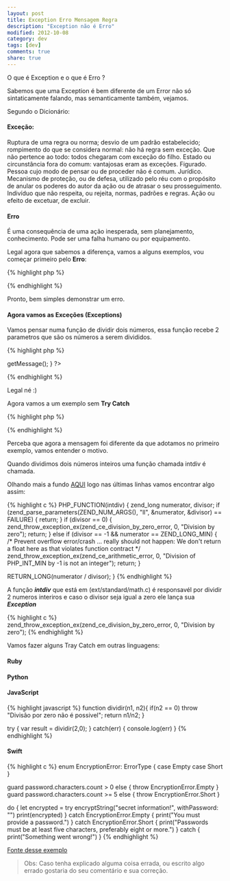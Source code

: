 ```yaml
---
layout: post
title: Exception Erro Mensagem Regra
description: "Exception não é Erro"
modified: 2012-10-08
category: dev
tags: [dev]
comments: true
share: true
---
```



O que é Exception e o que é Erro ?

Sabemos que uma Exception é bem diferente de um Error não só sintaticamente falando, mas semanticamente também, vejamos.

Segundo o Dicionário:

#### Exceção:
Ruptura de uma regra ou norma; desvio de um padrão estabelecido; rompimento do que se considera normal: não há regra sem exceção.
Que não pertence ao todo: todos chegaram com exceção do filho.
Estado ou circunstância fora do comum: vantajosas eram as exceções.
Figurado. Pessoa cujo modo de pensar ou de proceder não é comum.
Jurídico. Mecanismo de proteção, ou de defesa, utilizado pelo réu com o propósito de anular os poderes do autor da ação ou de atrasar o seu prosseguimento.
Indivíduo que não respeita, ou rejeita, normas, padrões e regras.
Ação ou efeito de excetuar, de excluir.


#### Erro
É uma consequência de uma ação inesperada, sem planejamento, conhecimento. Pode ser uma falha humano ou por equipamento.


Legal agora que sabemos a diferença, vamos a alguns exemplos, vou começar primeiro pelo **Erro**:


{% highlight php %}
<?php
function dividir($num1, $num2) {
    return $num1/$num2;
}

echo dividir(5,3) //Saída - Fatal Error (pois  falta o ";")
echo div(5,3); //Saída - Fatal Error (pois não definimos a função "div")
?>
{% endhighlight %}

Pronto, bem simples demonstrar um erro.


#### Agora vamos as Exceções (Exceptions)


Vamos pensar numa função de dividir dois números, essa função recebe 2 parametros que são os números a serem divididos.


{% highlight php %}
<?php
function dividir($num1, $num2) {
    if (!$num2) {
        throw new Exception('Não é possvél realizar a divisão por zero');
    }
    return $num1/$num2;
}


try {
    echo dividir(5,3); // Saída 1.6666666666667
    echo dividir(3,0); // Saída - Não é possvél realizar a divisão por zero
} catch (Exception $e) {
    echo 'Exceção: '.  $e->getMessage();
}
?>
{% endhighlight %}


Legal né :)


Agora vamos a um exemplo sem **Try Catch**

{% highlight php %}
<?php
function dividir($num1, $num2) {
    return $num1/$num2;
}

echo dividir(5,3); // Saída 1.6666666666667
echo dividir(3,0); // Saída - Warning:  Division by zero
?>
{% endhighlight %}


Perceba que agora a mensagem foi diferente da que adotamos no primeiro exemplo, vamos entender o motivo.

Quando dividimos dois números inteiros uma função chamada intdiv é chamada.

Olhando mais a fundo [AQUI](https://github.com/php/php-src/blob/94722e12cf4ba9a16f8a9f009d60b2e3f0f80e12/ext/standard/math.c) logo nas últimas linhas vamos
encontrar algo assim:

{% highlight c %}
PHP_FUNCTION(intdiv)
{
  zend_long numerator, divisor;
  if (zend_parse_parameters(ZEND_NUM_ARGS(), "ll", &numerator, &divisor) == FAILURE) {
    return;
  }
  if (divisor == 0) {
    zend_throw_exception_ex(zend_ce_division_by_zero_error, 0, "Division by zero");
    return;
  } else if (divisor == -1 && numerator == ZEND_LONG_MIN) {
    /* Prevent overflow error/crash ... really should not happen:
       We don't return a float here as that violates function contract */
    zend_throw_exception_ex(zend_ce_arithmetic_error, 0, "Division of PHP_INT_MIN by -1 is not an integer");
    return;
  }

  RETURN_LONG(numerator / divisor);
}
{% endhighlight %}



A função ***intdiv*** que está em (ext/standard/math.c) é responsavél por dividir 2 numeros interiros e caso o divisor seja igual a zero ele lança sua ***Exception***

{% highlight c %}
zend_throw_exception_ex(zend_ce_division_by_zero_error, 0, "Division by zero");
{% endhighlight %}


Vamos fazer alguns Tray Catch em outras linguagens:


#### Ruby



#### Python



#### JavaScript
{% highlight javascript %}
function dividir(n1, n2){
  if(n2 == 0) throw "Divisão por zero não é possivel";
  return n1/n2;
}

try {
    var result = dividir(2,0);
}
catch(err) {
    console.log(err)
}
{% endhighlight %}


#### Swift
{% highlight c %}
enum EncryptionError: ErrorType {
    case Empty
    case Short
}

guard password.characters.count > 0 else { throw EncryptionError.Empty }
guard password.characters.count >= 5 else { throw EncryptionError.Short }

do {
    let encrypted = try encryptString("secret information!", withPassword: "")
    print(encrypted)
} catch EncryptionError.Empty {
    print("You must provide a password.")
} catch EncryptionError.Short {
    print("Passwords must be at least five characters, preferably eight or more.")
} catch {
    print("Something went wrong!")
}
{% endhighlight %}

[Fonte desse exemplo](https://www.hackingwithswift.com/new-syntax-swift-2-error-handling-try-catch)


> Obs: Caso tenha explicado alguma coisa errada, ou escrito algo errado gostaria do seu comentário e sua correção.
